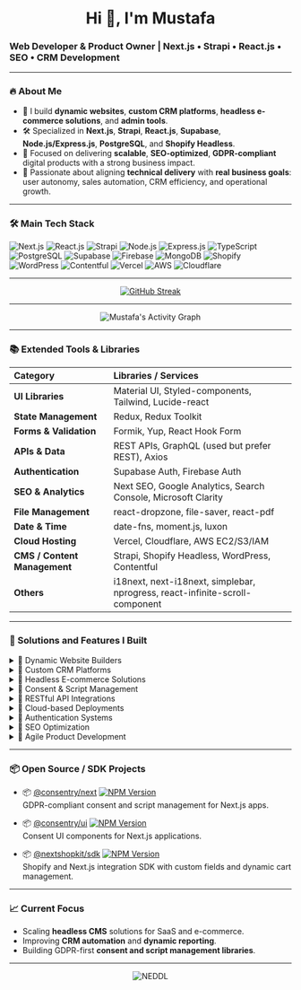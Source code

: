 <h1 align="center">Hi 👋, I'm Mustafa</h1>
<h3 align="left">Web Developer & Product Owner | Next.js • Strapi • React.js • SEO • CRM Development</h3>

---

### 🔥 About Me

- 🧩 I build **dynamic websites**, **custom CRM platforms**, **headless e-commerce solutions**, and **admin tools**.
- 🛠 Specialized in **Next.js**, **Strapi**, **React.js**, **Supabase**, **Node.js/Express.js**, **PostgreSQL**, and **Shopify Headless**.
- 🚀 Focused on delivering **scalable**, **SEO-optimized**, **GDPR-compliant** digital products with a strong business impact.
- 🎯 Passionate about aligning **technical delivery** with **real business goals**: user autonomy, sales automation, CRM efficiency, and operational growth.

---

### 🛠 Main Tech Stack

<div align="left">

![Next.js](https://img.shields.io/badge/Next.js-000000?style=for-the-badge&logo=nextdotjs)
![React.js](https://img.shields.io/badge/React-20232a?style=for-the-badge&logo=react)
![Strapi](https://img.shields.io/badge/Strapi-2e7eea?style=for-the-badge&logo=strapi)
![Node.js](https://img.shields.io/badge/Node.js-339933?style=for-the-badge&logo=nodedotjs&logoColor=white)
![Express.js](https://img.shields.io/badge/Express.js-404d59?style=for-the-badge)
![TypeScript](https://img.shields.io/badge/TypeScript-3178c6?style=for-the-badge&logo=typescript&logoColor=white)
![PostgreSQL](https://img.shields.io/badge/PostgreSQL-4169e1?style=for-the-badge&logo=postgresql&logoColor=white)
![Supabase](https://img.shields.io/badge/Supabase-3ecf8e?style=for-the-badge&logo=supabase&logoColor=white)
![Firebase](https://img.shields.io/badge/Firebase-ffca28?style=for-the-badge&logo=firebase&logoColor=black)
![MongoDB](https://img.shields.io/badge/MongoDB-47A248?style=for-the-badge&logo=mongodb&logoColor=white)
![Shopify](https://img.shields.io/badge/Shopify-96bf48?style=for-the-badge&logo=shopify&logoColor=white)
![WordPress](https://img.shields.io/badge/WordPress-21759b?style=for-the-badge&logo=wordpress&logoColor=white)
![Contentful](https://img.shields.io/badge/Contentful-2478cc?style=for-the-badge&logo=contentful&logoColor=white)
![Vercel](https://img.shields.io/badge/Vercel-000000?style=for-the-badge&logo=vercel&logoColor=white)
![AWS](https://img.shields.io/badge/AWS-ff9900?style=for-the-badge&logo=amazonaws&logoColor=white)
![Cloudflare](https://img.shields.io/badge/Cloudflare-F38020?style=for-the-badge&logo=cloudflare&logoColor=white)

</div>

---

<div align="center">

[![GitHub Streak](https://github-readme-streak-stats.herokuapp.com?user=NEDDL&theme=transparent&hide_border=true&mode=weekly)](https://git.io/streak-stats)

</div>

---

<div align="center">

![Mustafa's Activity Graph](https://github-readme-activity-graph.vercel.app/graph?username=NEDDL&theme=react-dark&hide_border=true)

</div>

---

### 📚 Extended Tools & Libraries

| Category                     | Libraries / Services                                                         |
| :--------------------------- | :--------------------------------------------------------------------------- |
| **UI Libraries**             | Material UI, Styled-components, Tailwind, Lucide-react                       |
| **State Management**         | Redux, Redux Toolkit                                                         |
| **Forms & Validation**       | Formik, Yup, React Hook Form                                                 |
| **APIs & Data**              | REST APIs, GraphQL (used but prefer REST), Axios                             |
| **Authentication**           | Supabase Auth, Firebase Auth                                                 |
| **SEO & Analytics**          | Next SEO, Google Analytics, Search Console, Microsoft Clarity                |
| **File Management**          | react-dropzone, file-saver, react-pdf                                        |
| **Date & Time**              | date-fns, moment.js, luxon                                                   |
| **Cloud Hosting**            | Vercel, Cloudflare, AWS EC2/S3/IAM                                           |
| **CMS / Content Management** | Strapi, Shopify Headless, WordPress, Contentful                              |
| **Others**                   | i18next, next-i18next, simplebar, nprogress, react-infinite-scroll-component |

---

### 🚀 Solutions and Features I Built

<details>
<summary>🧩 Dynamic Website Builders</summary>

Fully editable websites with pre-configured CMS structures for non-technical users.

![Next.js](https://img.shields.io/badge/Next.js-000000?style=for-the-badge&logo=nextdotjs&logoColor=white)
![Strapi](https://img.shields.io/badge/Strapi-2e7eea?style=for-the-badge&logo=strapi&logoColor=white)
![TailwindCSS](https://img.shields.io/badge/Tailwind%20CSS-%2338B2AC.svg?style=for-the-badge&logo=tailwind-css&logoColor=white)
![Material UI](https://img.shields.io/badge/Material--UI-007FFF?style=for-the-badge&logo=mui&logoColor=white)
![WordPress](https://img.shields.io/badge/WordPress-21759b?style=for-the-badge&logo=wordpress&logoColor=white)
![Contentful](https://img.shields.io/badge/Contentful-2478cc?style=for-the-badge&logo=contentful&logoColor=white)

</details>

<details>
<summary>🧩 Custom CRM Platforms</summary>

Handling customer management, invoicing, project tracking, and administrative document automation.

![Next.js](https://img.shields.io/badge/Next.js-000000?style=for-the-badge&logo=nextdotjs&logoColor=white)
![Redux](https://img.shields.io/badge/redux-764ABC?style=for-the-badge&logo=redux&logoColor=white)
![Firebase](https://img.shields.io/badge/Firebase-ffca28?style=for-the-badge&logo=firebase&logoColor=black)
![Prisma](https://img.shields.io/badge/Prisma-3982CE?style=for-the-badge&logo=Prisma&logoColor=white)
![PostgreSQL](https://img.shields.io/badge/PostgreSQL-4169e1?style=for-the-badge&logo=postgresql&logoColor=white)
![Supabase](https://img.shields.io/badge/Supabase-3ecf8e?style=for-the-badge&logo=supabase&logoColor=white)

</details>

<details>
<summary>🧩 Headless E-commerce Solutions</summary>

Shopify Headless stores with dynamic product configurators and SEO optimization.

![Shopify](https://img.shields.io/badge/Shopify-96bf48?style=for-the-badge&logo=shopify&logoColor=white)
![GraphQL](https://img.shields.io/badge/GraphQl-E10098?style=for-the-badge&logo=graphql&logoColor=white)
![Next.js](https://img.shields.io/badge/Next.js-000000?style=for-the-badge&logo=nextdotjs&logoColor=white)
![SEO](https://img.shields.io/badge/SEO-4285F4?style=for-the-badge&logo=google&logoColor=white)

</details>

<details>
<summary>🧩 Consent & Script Management</summary>

GDPR-compliant tracking management via custom Next.js SDK.

![Next.js](https://img.shields.io/badge/Next.js-000000?style=for-the-badge&logo=nextdotjs&logoColor=white)
![GDPR](https://img.shields.io/badge/GDPR-Compliant-blue?style=for-the-badge&logoColor=white)
![GitHub Actions](https://img.shields.io/badge/GitHub_Actions-2088FF?style=for-the-badge&logo=github-actions&logoColor=white)
![npm](https://img.shields.io/badge/npm-CB3837?style=for-the-badge&logo=npm&logoColor=white)

</details>

<details>
<summary>🧩 RESTful API Integrations</summary>

Integration of government APIs, third-party services, and internal systems.

![REST API](https://img.shields.io/badge/REST%20API-005571?style=for-the-badge&logoColor=white)
![Axios](https://img.shields.io/badge/Axios-5A29E4?style=for-the-badge&logo=axios&logoColor=white)
![GraphQL](https://img.shields.io/badge/GraphQL-E10098?style=for-the-badge&logo=graphql&logoColor=white)
![Express.js](https://img.shields.io/badge/Express.js-%23404d59.svg?style=for-the-badge&logo=express&logoColor=%2361DAFB)
![NodeJS](https://img.shields.io/badge/Node.js-6DA55F?style=for-the-badge&logo=node.js&logoColor=white)

</details>

<details>
<summary>🧩 Cloud-based Deployments</summary>

Scaling websites and CRMs using Vercel, AWS, and Cloudflare.

![Vercel](https://img.shields.io/badge/Vercel-000000?style=for-the-badge&logo=vercel)
![AWS](https://img.shields.io/badge/AWS-ff9900?style=for-the-badge&logo=amazonaws&logoColor=white)
![Cloudflare](https://img.shields.io/badge/Cloudflare-F38020?style=for-the-badge&logo=cloudflare&logoColor=white)
![Google Cloud](https://img.shields.io/badge/Google%20Cloud-%234285F4.svg?style=for-the-badge&logo=google-cloud&logoColor=white)
![Supabase](https://img.shields.io/badge/Supabase-3FCF8E?style=for-the-badge&logo=supabase&logoColor=fff)
![DigitalOcean](https://img.shields.io/badge/DigitalOcean-%230167ff.svg?style=for-the-badge&logo=digitalOcean&logoColor=white)

</details>

<details>
<summary>🧩 Authentication Systems</summary>

Supabase Auth and Firebase Authentication implementation.

![Supabase](https://img.shields.io/badge/Supabase-3ecf8e?style=for-the-badge&logo=supabase&logoColor=white)
![Firebase](https://img.shields.io/badge/Firebase-ffca28?style=for-the-badge&logo=firebase&logoColor=black)

</details>

<details>
<summary>🧩 SEO Optimization</summary>

Structured metadata, dynamic OpenGraph integration, sitemap management.

![SEO](https://img.shields.io/badge/SEO-4285F4?style=for-the-badge&logo=google&logoColor=white)
![Next SEO](https://img.shields.io/badge/NextSEO-000000?style=for-the-badge&logo=vercel&logoColor=white)

</details>

<details>
<summary>🧩 Agile Product Development</summary>

Agile methodologies (Scrum/Kanban), backlog management, technical user story writing, sprint validation.

![Agile](https://img.shields.io/badge/Agile-005571?style=for-the-badge&logoColor=white)
![Scrum](https://img.shields.io/badge/Scrum-1572B6?style=for-the-badge&logoColor=white)
![Trello](https://img.shields.io/badge/Trello-0052CC?style=for-the-badge&logo=trello&logoColor=white)
![Jira](https://img.shields.io/badge/Jira-0052CC?style=for-the-badge&logo=jira&logoColor=fff)
![Slack](https://img.shields.io/badge/Slack-4A154B?style=for-the-badge&logo=slack&logoColor=fff)

</details>

---

### 📦 Open Source / SDK Projects

- 📦 [@consentry/next](https://www.npmjs.com/package/@consentry/next) [![NPM Version](https://img.shields.io/npm/v/@consentry/next?color=cb3837&label=npm&logo=npm&style=flat-square)](https://www.npmjs.com/package/@consentry/next)  
  GDPR-compliant consent and script management for Next.js apps.

- 📦 [@consentry/ui](https://www.npmjs.com/package/@consentry/ui) [![NPM Version](https://img.shields.io/npm/v/@consentry/ui?color=cb3837&label=npm&logo=npm&style=flat-square)](https://www.npmjs.com/package/@consentry/ui)  
  Consent UI components for Next.js applications.

- 📦 [@nextshopkit/sdk](https://www.npmjs.com/package/@nextshopkit/sdk) [![NPM Version](https://img.shields.io/npm/v/@nextshopkit/sdk?color=cb3837&label=npm&logo=npm&style=flat-square)](https://www.npmjs.com/package/@nextshopkit/sdk)  
  Shopify and Next.js integration SDK with custom fields and dynamic cart management.

---

### 📈 Current Focus

- Scaling **headless CMS** solutions for SaaS and e-commerce.
- Improving **CRM automation** and **dynamic reporting**.
- Building GDPR-first **consent and script management libraries**.

---

<p align="center">
  <img src="https://komarev.com/ghpvc/?username=NEDDL&label=Profile%20views&color=0e75b6&style=flat" alt="NEDDL" />
</p>

